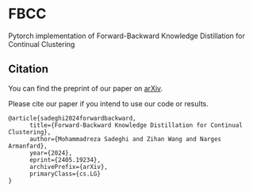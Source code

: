 # FBCC
Pytorch implementation of Forward-Backward Knowledge Distillation for Continual Clustering

## Citation

You can find the preprint of our paper on [arXiv](https://arxiv.org/abs/2405.19234).

Please cite our paper if you intend to use our code or results.
```
@article{sadeghi2024forwardbackward,
      title={Forward-Backward Knowledge Distillation for Continual Clustering}, 
      author={Mohammadreza Sadeghi and Zihan Wang and Narges Armanfard},
      year={2024},
      eprint={2405.19234},
      archivePrefix={arXiv},
      primaryClass={cs.LG}
}
```
